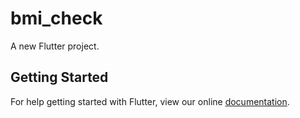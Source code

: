 # bmi_check

A new Flutter project.

## Getting Started

For help getting started with Flutter, view our online
[documentation](https://flutter.io/).
